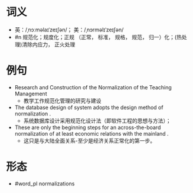 # 词义
- 英：/ˌnɔːməlaɪˈzeɪʃən/； 美：/ˌnɔrməlɪˈzeɪʃən/
- #n 规范化；规度化；正规 （正常， 标准， 规格， 规范， 归一）化；(热处理)清除内应力， 正火处理
# 例句
- Research and Construction of the Normalization of the Teaching Management
	- 教学工作规范化管理的研究与建设
- The database design of system adopts the design method of normalization .
	- 系统数据库设计采用规范化设计法（即软件工程的思想与方法）；
- These are only the beginning steps for an across-the-board normalization of at least economic relations with the mainland .
	- 这只是与大陆全面关系-至少是经济关系正常化的第一步。
# 形态
- #word_pl normalizations
